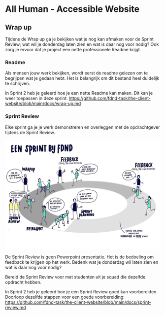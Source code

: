 # All Human - Accessible Website

## Wrap up

Tijdens de Wrap up ga je bekijken wat je nog kan afmaken voor de Sprint Review; wat wil je donderdag laten zien en wat is daar nog voor nodig? Ook zorg je ervoor dat je project een nette professionele Readme krijgt.

### Readme

Als mensen jouw werk bekijken, wordt eerst de readme gelezen om te begrijpen wat je gedaan hebt. Het is belangrijk om dit bestand heel duidelijk te schrijven.

In Sprint 2 heb je geleerd hoe je een nette Readme kan maken. Dit kan je weer toepassen in deze sprint: https://github.com/fdnd-task/the-client-website/blob/main/docs/wrap-up.md


### Sprint Review 

Elke sprint ga je je werk demonstreren en overleggen met de opdrachtgever tijdens de Sprint Review.

![](Een-sprint-bij-FDND.png)

De Sprint Review is geen Powerpoint presentatie. Het is de bedoeling om feedback te krijgen op het werk. Bedenk wat je donderdag wil laten zien en wat is daar nog voor nodig? 

Bereid de Sprint Review voor met studenten uit je squad die dezelfde opdracht hebben.

In Sprint 2 heb je geleerd hoe je een Sprint Review goed kan voorbereiden. Doorloop dezelfde stappen voor een goede voorbereiding: https://github.com/fdnd-task/the-client-website/blob/main/docs/sprint-review.md
